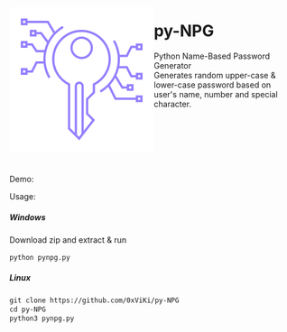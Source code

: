 
<img align='left' src='icon.png'></img>
# py-NPG
Python Name-Based Password Generator</br>
Generates random upper-case & lower-case password based on user's name, number and special character.
</br></br></br></br></br></br></br>

Demo:



Usage:

##### Windows
Download zip and extract & run
```
python pynpg.py
```
##### Linux
```
git clone https://github.com/0xViKi/py-NPG
cd py-NPG 
python3 pynpg.py
```
